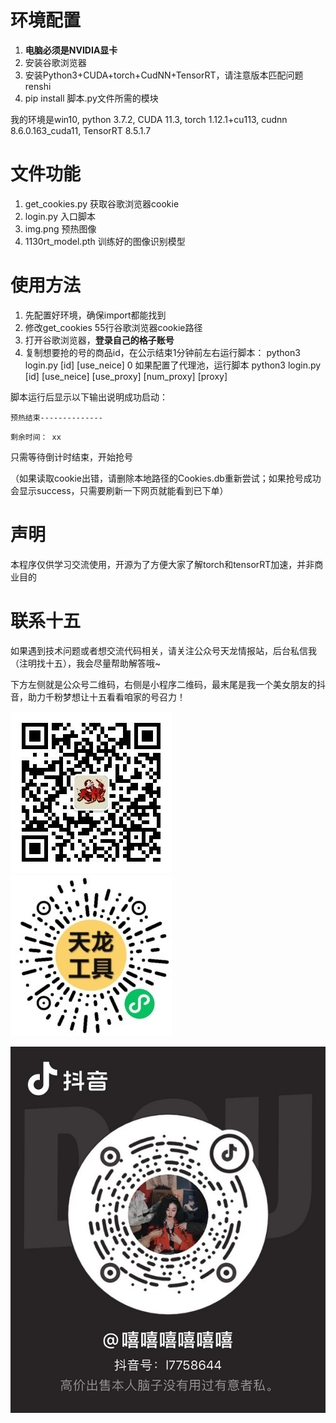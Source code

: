 # 环境配置

1. **电脑必须是NVIDIA显卡**
2. 安装谷歌浏览器
3. 安装Python3+CUDA+torch+CudNN+TensorRT，请注意版本匹配问题renshi
4. pip install 脚本.py文件所需的模块

我的环境是win10, python 3.7.2, CUDA 11.3, torch 1.12.1+cu113, cudnn 8.6.0.163_cuda11, TensorRT 8.5.1.7

# 文件功能

1. get_cookies.py 获取谷歌浏览器cookie
2. login.py 入口脚本
3. img.png 预热图像
4. 1130rt_model.pth 训练好的图像识别模型

# 使用方法

1. 先配置好环境，确保import都能找到
2. 修改get_cookies 55行谷歌浏览器cookie路径
3. 打开谷歌浏览器，**登录自己的格子账号**
4. 复制想要抢的号的商品id，在公示结束1分钟前左右运行脚本：
   python3 login.py [id] [use_neice] 0 
   如果配置了代理池，运行脚本
   python3 login.py [id] [use_neice] [use_proxy] [num_proxy] [proxy]

脚本运行后显示以下输出说明成功启动：

`预热结束--------------`

`剩余时间： xx`

只需等待倒计时结束，开始抢号

（如果读取cookie出错，请删除本地路径的Cookies.db重新尝试；如果抢号成功会显示success，只需要刷新一下网页就能看到已下单）

# 声明

本程序仅供学习交流使用，开源为了方便大家了解torch和tensorRT加速，并非商业目的

# 联系十五

如果遇到技术问题或者想交流代码相关，请关注公众号天龙情报站，后台私信我（注明找十五），我会尽量帮助解答哦~

下方左侧就是公众号二维码，右侧是小程序二维码，最末尾是我一个美女朋友的抖音，助力千粉梦想让十五看看咱家的号召力！

![图片](gongzhong.jpg) ![图片](tools.jpg)

![图片](douyin.jpg)

